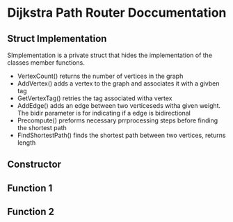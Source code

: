# Dijkstra Path Router Doccumentation


## Struct Implementation
SImplementation is a private struct that hides the implementation of the classes member functions.

  - VertexCount() returns the number of vertices in the graph
  - AddVertex() adds a vertex to the graph and associates it with a givben tag
  - GetVertexTag() retries the tag associated witha vertex
  - AddEdge() adds an edge between two verticeseds witha given weight. The bidir parameter is for indicating if a edge is bidirectional
  - Precompute() preforms necessary prrprocessing steps before finding the shortest path
  - FindShortestPath() finds the shortest path between two vertices, returns length

## Constructor

## Function 1 

## Function 2 
